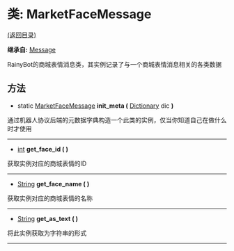 # 类: MarketFaceMessage

[(返回目录)](./)

**继承自:** [Message](Message.md)

RainyBot的商城表情消息类，其实例记录了与一个商城表情消息相关的各类数据

## 方法

* static [MarketFaceMessage](MarketFaceMessage.md) **init\_meta (** [Dictionary](https://docs.godotengine.org/en/latest/classes/class\_dictionary.html) dic **)**

通过机器人协议后端的元数据字典构造一个此类的实例，仅当你知道自己在做什么时才使用

***

* [int](https://docs.godotengine.org/en/latest/classes/class\_int.html) **get\_face\_id ( )**

获取实例对应的商城表情的ID

***

* [String](https://docs.godotengine.org/en/latest/classes/class\_string.html) **get\_face\_name ( )**

获取实例对应的商城表情的名称

***

* [String](https://docs.godotengine.org/en/latest/classes/class\_string.html) **get\_as\_text ( )**

将此实例获取为字符串的形式

***

